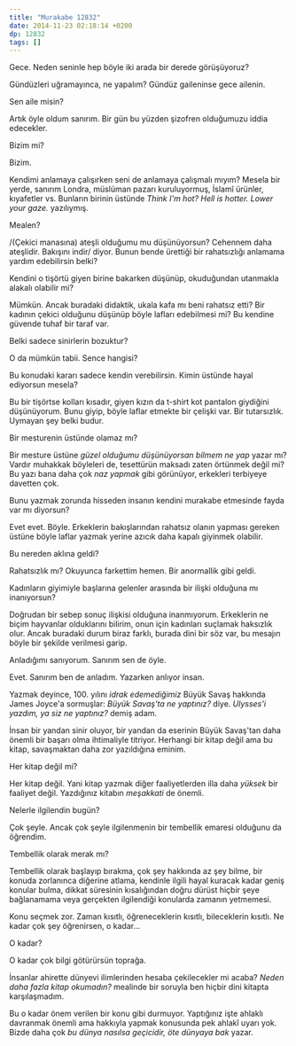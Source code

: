 ```yaml
---
title: "Murakabe 12832"
date: 2014-11-23 02:18:14 +0200
dp: 12832
tags: []
---
```


Gece. Neden seninle hep böyle iki arada bir derede görüşüyoruz?

Gündüzleri uğramayınca, ne yapalım? Gündüz gaileninse gece ailenin.

Sen aile misin?

Artık öyle oldum sanırım. Bir gün bu yüzden şizofren olduğumuzu iddia
edecekler.

Bizim mi?

Bizim.

Kendimi anlamaya çalışırken seni de anlamaya çalışmalı mıyım? Mesela bir
yerde, sanırım Londra, müslüman pazarı kuruluyormuş, İslamî ürünler,
kıyafetler vs. Bunların birinin üstünde *Think I'm hot? Hell is hotter.
Lower your gaze.* yazılıymış.

Mealen?

/(Çekici manasına) ateşli olduğumu mu düşünüyorsun? Cehennem daha
ateşlidir. Bakışını indir/ diyor. Bunun bende ürettiği bir rahatsızlığı
anlamama yardım edebilirsin belki?

Kendini o tişörtü giyen birine bakarken düşünüp, okuduğundan utanmakla
alakalı olabilir mi?

Mümkün. Ancak buradaki didaktik, ukala kafa mı beni rahatsız etti? Bir
kadının çekici olduğunu düşünüp böyle lafları edebilmesi mi? Bu kendine
güvende tuhaf bir taraf var.

Belki sadece sinirlerin bozuktur?

O da mümkün tabii. Sence hangisi?

Bu konudaki kararı sadece kendin verebilirsin. Kimin üstünde hayal
ediyorsun mesela?

Bu bir tişörtse kolları kısadır, giyen kızın da t-shirt kot pantalon
giydiğini düşünüyorum. Bunu giyip, böyle laflar etmekte bir çelişki var.
Bir tutarsızlık. Uymayan şey belki budur.

Bir mesturenin üstünde olamaz mı?

Bir mesture üstüne *güzel olduğumu düşünüyorsan bilmem ne yap* yazar mı?
Vardır muhakkak böyleleri de, tesettürün maksadı zaten örtünmek değil
mi? Bu yazı bana daha çok *naz yapmak* gibi görünüyor, erkekleri
terbiyeye davetten çok.

Bunu yazmak zorunda hisseden insanın kendini murakabe etmesinde fayda
var mı diyorsun?

Evet evet. Böyle. Erkeklerin bakışlarından rahatsız olanın yapması
gereken üstüne böyle laflar yazmak yerine azıcık daha kapalı giyinmek
olabilir.

Bu nereden aklına geldi?

Rahatsızlık mı? Okuyunca farkettim hemen. Bir anormallik gibi geldi.

Kadınların giyimiyle başlarına gelenler arasında bir ilişki olduğuna mı
inanıyorsun?

Doğrudan bir sebep sonuç ilişkisi olduğuna inanmıyorum. Erkeklerin ne
biçim hayvanlar olduklarını bilirim, onun için kadınları suçlamak
haksızlık olur. Ancak buradaki durum biraz farklı, burada dini bir söz
var, bu mesajın böyle bir şekilde verilmesi garip.

Anladığımı sanıyorum. Sanırım sen de öyle.

Evet. Sanırım ben de anladım. Yazarken anlıyor insan.

Yazmak deyince, 100. yılını *idrak edemediğimiz* Büyük Savaş hakkında
James Joyce'a sormuşlar: *Büyük Savaş'ta ne yaptınız?* diye. *Ulysses'i
yazdım, ya siz ne yaptınız?* demiş adam.

İnsan bir yandan sinir oluyor, bir yandan da eserinin Büyük Savaş'tan
daha önemli bir başarı olma ihtimaliyle titriyor. Herhangi bir kitap
değil ama bu kitap, savaşmaktan daha zor yazıldığına eminim.

Her kitap değil mi?

Her kitap değil. Yani kitap yazmak diğer faaliyetlerden illa daha
*yüksek* bir faaliyet değil. Yazdığınız kitabın *meşakkati* de önemli.

Nelerle ilgilendin bugün?

Çok şeyle. Ancak çok şeyle ilgilenmenin bir tembellik emaresi olduğunu
da öğrendim.

Tembellik olarak merak mı?

Tembellik olarak başlayıp bırakma, çok şey hakkında az şey bilme, bir
konuda zorlanınca diğerine atlama, kendinle ilgili hayal kuracak kadar
geniş konular bulma, dikkat süresinin kısalığından doğru dürüst hiçbir
şeye bağlanamama veya gerçekten ilgilendiği konularda zamanın yetmemesi.

Konu seçmek zor. Zaman kısıtlı, öğreneceklerin kısıtlı, bileceklerin
kısıtlı. Ne kadar çok şey öğrenirsen, o kadar...

O kadar?

O kadar çok bilgi götürürsün toprağa.

İnsanlar ahirette dünyevi ilimlerinden hesaba çekilecekler mi acaba?
*Neden daha fazla kitap okumadın?* mealinde bir soruyla ben hiçbir dini
kitapta karşılaşmadım.

Bu o kadar önem verilen bir konu gibi durmuyor. Yaptığınız işte ahlaklı
davranmak önemli ama hakkıyla yapmak konusunda pek ahlakî uyarı yok.
Bizde daha çok *bu dünya nasılsa geçicidir, öte dünyaya bak* yazar.

